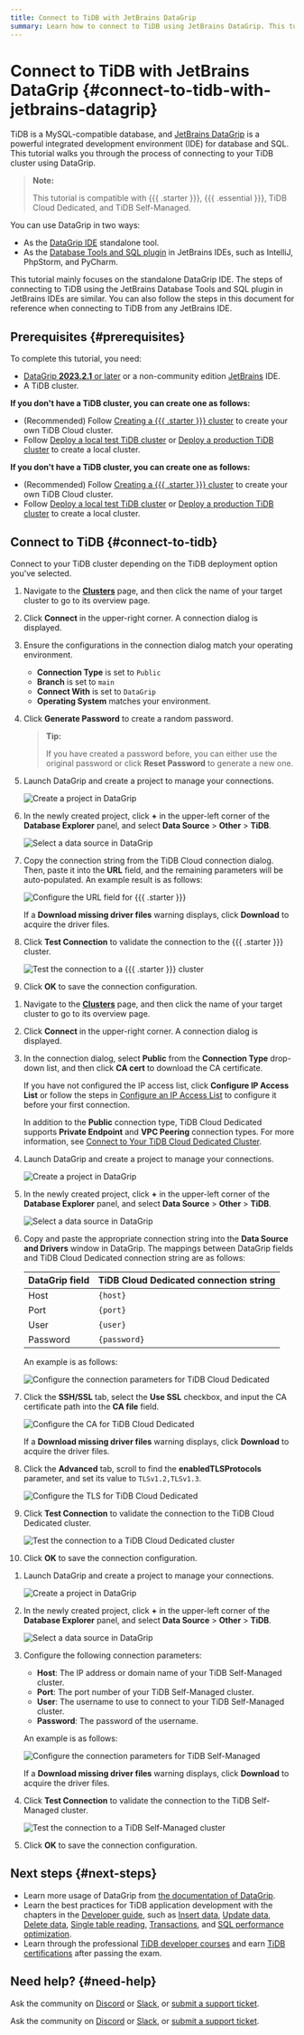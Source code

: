 ```yaml
---
title: Connect to TiDB with JetBrains DataGrip
summary: Learn how to connect to TiDB using JetBrains DataGrip. This tutorial also applies to the Database Tools and SQL plugin available in other JetBrains IDEs, such as IntelliJ, PhpStorm, and PyCharm.
---
```


# Connect to TiDB with JetBrains DataGrip {#connect-to-tidb-with-jetbrains-datagrip}

TiDB is a MySQL-compatible database, and [JetBrains DataGrip](https://www.jetbrains.com/help/datagrip/getting-started.html) is a powerful integrated development environment (IDE) for database and SQL. This tutorial walks you through the process of connecting to your TiDB cluster using DataGrip.

> **Note:**
>
> This tutorial is compatible with {{{ .starter }}}, {{{ .essential }}}, TiDB Cloud Dedicated, and TiDB Self-Managed.

You can use DataGrip in two ways:

-   As the [DataGrip IDE](https://www.jetbrains.com/datagrip/download) standalone tool.
-   As the [Database Tools and SQL plugin](https://www.jetbrains.com/help/idea/relational-databases.html) in JetBrains IDEs, such as IntelliJ, PhpStorm, and PyCharm.

This tutorial mainly focuses on the standalone DataGrip IDE. The steps of connecting to TiDB using the JetBrains Database Tools and SQL plugin in JetBrains IDEs are similar. You can also follow the steps in this document for reference when connecting to TiDB from any JetBrains IDE.

## Prerequisites {#prerequisites}

To complete this tutorial, you need:

-   [DataGrip **2023.2.1** or later](https://www.jetbrains.com/datagrip/download/) or a non-community edition [JetBrains](https://www.jetbrains.com/) IDE.
-   A TiDB cluster.

<CustomContent platform="tidb">

**If you don't have a TiDB cluster, you can create one as follows:**

-   (Recommended) Follow [Creating a {{{ .starter }}} cluster](/develop/dev-guide-build-cluster-in-cloud.md) to create your own TiDB Cloud cluster.
-   Follow [Deploy a local test TiDB cluster](/quick-start-with-tidb.md#deploy-a-local-test-cluster) or [Deploy a production TiDB cluster](/production-deployment-using-tiup.md) to create a local cluster.

</CustomContent>
<CustomContent platform="tidb-cloud">

**If you don't have a TiDB cluster, you can create one as follows:**

-   (Recommended) Follow [Creating a {{{ .starter }}} cluster](/develop/dev-guide-build-cluster-in-cloud.md) to create your own TiDB Cloud cluster.
-   Follow [Deploy a local test TiDB cluster](https://docs.pingcap.com/tidb/stable/quick-start-with-tidb#deploy-a-local-test-cluster) or [Deploy a production TiDB cluster](https://docs.pingcap.com/tidb/stable/production-deployment-using-tiup) to create a local cluster.

</CustomContent>

## Connect to TiDB {#connect-to-tidb}

Connect to your TiDB cluster depending on the TiDB deployment option you've selected.

<SimpleTab>
<div label="{{{ .starter }}} or Essential">

1.  Navigate to the [**Clusters**](https://tidbcloud.com/project/clusters) page, and then click the name of your target cluster to go to its overview page.

2.  Click **Connect** in the upper-right corner. A connection dialog is displayed.

3.  Ensure the configurations in the connection dialog match your operating environment.

    -   **Connection Type** is set to `Public`
    -   **Branch** is set to `main`
    -   **Connect With** is set to `DataGrip`
    -   **Operating System** matches your environment.

4.  Click **Generate Password** to create a random password.

    > **Tip:**
    >
    > If you have created a password before, you can either use the original password or click **Reset Password** to generate a new one.

5.  Launch DataGrip and create a project to manage your connections.

    ![Create a project in DataGrip](/media/develop/datagrip-create-project.jpg)

6.  In the newly created project, click **+** in the upper-left corner of the **Database Explorer** panel, and select **Data Source** > **Other** > **TiDB**.

    ![Select a data source in DataGrip](/media/develop/datagrip-data-source-select.jpg)

7.  Copy the connection string from the TiDB Cloud connection dialog. Then, paste it into the **URL** field, and the remaining parameters will be auto-populated. An example result is as follows:

    ![Configure the URL field for {{{ .starter }}}](/media/develop/datagrip-url-paste.jpg)

    If a **Download missing driver files** warning displays, click **Download** to acquire the driver files.

8.  Click **Test Connection** to validate the connection to the {{{ .starter }}} cluster.

    ![Test the connection to a {{{ .starter }}} cluster](/media/develop/datagrip-test-connection.jpg)

9.  Click **OK** to save the connection configuration.

</div>
<div label="TiDB Cloud Dedicated">

1.  Navigate to the [**Clusters**](https://tidbcloud.com/project/clusters) page, and then click the name of your target cluster to go to its overview page.

2.  Click **Connect** in the upper-right corner. A connection dialog is displayed.

3.  In the connection dialog, select **Public** from the **Connection Type** drop-down list, and then click **CA cert** to download the CA certificate.

    If you have not configured the IP access list, click **Configure IP Access List** or follow the steps in [Configure an IP Access List](https://docs.pingcap.com/tidbcloud/configure-ip-access-list) to configure it before your first connection.

    In addition to the **Public** connection type, TiDB Cloud Dedicated supports **Private Endpoint** and **VPC Peering** connection types. For more information, see [Connect to Your TiDB Cloud Dedicated Cluster](https://docs.pingcap.com/tidbcloud/connect-to-tidb-cluster).

4.  Launch DataGrip and create a project to manage your connections.

    ![Create a project in DataGrip](/media/develop/datagrip-create-project.jpg)

5.  In the newly created project, click **+** in the upper-left corner of the **Database Explorer** panel, and select **Data Source** > **Other** > **TiDB**.

    ![Select a data source in DataGrip](/media/develop/datagrip-data-source-select.jpg)

6.  Copy and paste the appropriate connection string into the **Data Source and Drivers** window in DataGrip. The mappings between DataGrip fields and TiDB Cloud Dedicated connection string are as follows:

    | DataGrip field | TiDB Cloud Dedicated connection string |
    | -------------- | -------------------------------------- |
    | Host           | `{host}`                               |
    | Port           | `{port}`                               |
    | User           | `{user}`                               |
    | Password       | `{password}`                           |

    An example is as follows:

    ![Configure the connection parameters for TiDB Cloud Dedicated](/media/develop/datagrip-dedicated-connect.jpg)

7.  Click the **SSH/SSL** tab, select the **Use SSL** checkbox, and input the CA certificate path into the **CA file** field.

    ![Configure the CA for TiDB Cloud Dedicated](/media/develop/datagrip-dedicated-ssl.jpg)

    If a **Download missing driver files** warning displays, click **Download** to acquire the driver files.

8.  Click the **Advanced** tab, scroll to find the **enabledTLSProtocols** parameter, and set its value to `TLSv1.2,TLSv1.3`.

    ![Configure the TLS for TiDB Cloud Dedicated](/media/develop/datagrip-dedicated-advanced.jpg)

9.  Click **Test Connection** to validate the connection to the TiDB Cloud Dedicated cluster.

    ![Test the connection to a TiDB Cloud Dedicated cluster](/media/develop/datagrip-dedicated-test-connection.jpg)

10. Click **OK** to save the connection configuration.

</div>
<div label="TiDB Self-Managed">

1.  Launch DataGrip and create a project to manage your connections.

    ![Create a project in DataGrip](/media/develop/datagrip-create-project.jpg)

2.  In the newly created project, click **+** in the upper-left corner of the **Database Explorer** panel, and select **Data Source** > **Other** > **TiDB**.

    ![Select a data source in DataGrip](/media/develop/datagrip-data-source-select.jpg)

3.  Configure the following connection parameters:

    -   **Host**: The IP address or domain name of your TiDB Self-Managed cluster.
    -   **Port**: The port number of your TiDB Self-Managed cluster.
    -   **User**: The username to use to connect to your TiDB Self-Managed cluster.
    -   **Password**: The password of the username.

    An example is as follows:

    ![Configure the connection parameters for TiDB Self-Managed](/media/develop/datagrip-self-hosted-connect.jpg)

    If a **Download missing driver files** warning displays, click **Download** to acquire the driver files.

4.  Click **Test Connection** to validate the connection to the TiDB Self-Managed cluster.

    ![Test the connection to a TiDB Self-Managed cluster](/media/develop/datagrip-self-hosted-test-connection.jpg)

5.  Click **OK** to save the connection configuration.

</div>
</SimpleTab>

## Next steps {#next-steps}

-   Learn more usage of DataGrip from [the documentation of DataGrip](https://www.jetbrains.com/help/datagrip/getting-started.html).
-   Learn the best practices for TiDB application development with the chapters in the [Developer guide](/develop/dev-guide-overview.md), such as [Insert data](/develop/dev-guide-insert-data.md), [Update data](/develop/dev-guide-update-data.md), [Delete data](/develop/dev-guide-delete-data.md), [Single table reading](/develop/dev-guide-get-data-from-single-table.md), [Transactions](/develop/dev-guide-transaction-overview.md), and [SQL performance optimization](/develop/dev-guide-optimize-sql-overview.md).
-   Learn through the professional [TiDB developer courses](https://www.pingcap.com/education/) and earn [TiDB certifications](https://www.pingcap.com/education/certification/) after passing the exam.

## Need help? {#need-help}

<CustomContent platform="tidb">

Ask the community on [Discord](https://discord.gg/DQZ2dy3cuc?utm_source=doc) or [Slack](https://slack.tidb.io/invite?team=tidb-community&#x26;channel=everyone&#x26;ref=pingcap-docs), or [submit a support ticket](/support.md).

</CustomContent>

<CustomContent platform="tidb-cloud">

Ask the community on [Discord](https://discord.gg/DQZ2dy3cuc?utm_source=doc) or [Slack](https://slack.tidb.io/invite?team=tidb-community&#x26;channel=everyone&#x26;ref=pingcap-docs), or [submit a support ticket](https://tidb.support.pingcap.com/).

</CustomContent>
